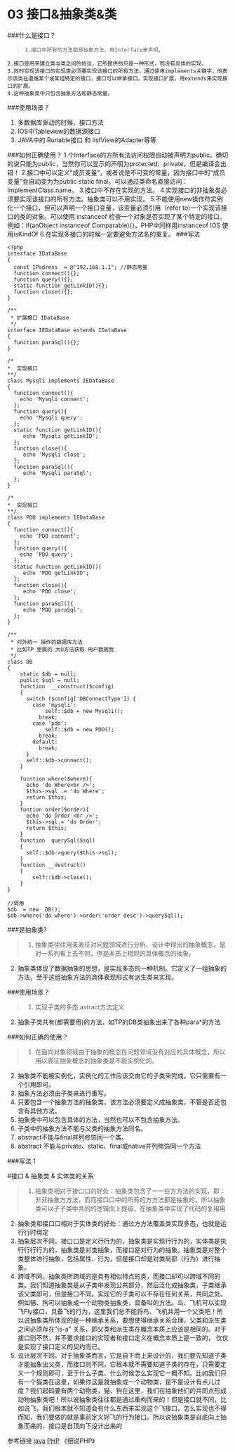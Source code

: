 # 03 接口&抽象类&类

###什么是接口？

>     1.接口中所有的方法都是抽象方法，用Interface来声明，
    2.接口是用来建立类与类之间的协议，它所提供的只是一种形式，而没有具体的实现。
    3.同时实现该接口的实现类必须要实现该接口的所有方法，通过使用implements关键字，他表示该类在遵循某个或某组特定的接口，接口可以继承接口，实现接口扩展，用extends来实现接口的扩展。
    4.这种抽象类中只包含抽象方法和静态常量。


    
###使用场景？
1. 多数据库驱动的时候，接口方法
2. IOS中Tableview的数据源接口
3. JAVA中的 Runable接口 和 listView的Adapter等等

###如何正确使用？
         1.个Interface的方所有法访问权限自动被声明为public。确切的说只能为public，当然你可以显示的声明为protected、private，但是编译会出错！
         2.接口中可以定义“成员变量”，或者说是不可变的常量，因为接口中的“成员变量”会自动变为为public static final。可以通过类命名直接访问：ImplementClass.name。
         3.接口中不存在实现的方法。
         4.实现接口的非抽象类必须要实现该接口的所有方法。抽象类可以不用实现。
         5.不能使用new操作符实例化一个接口，但可以声明一个接口变量，该变量必须引用（refer to)一个实现该接口的类的对象。可以使用 instanceof 检查一个对象是否实现了某个特定的接口。例如：if(anObject instanceof Comparable){}。PHP中同样用instanceof IOS 使用isKindOf
         6.在实现多接口的时候一定要避免方法名的重复。
###写法
```
<?php
interface IDataBase
{
  const IPadress  = @"192.168.1.1"; //静态常量
  function connect(){};
  function query(){};
  static function getLinkID(){};
  function close(){};
}

/**
 * 扩展接口 IDataBase
 */
interface IEDataBase extends IDataBase
{
  function paraSql(){};
}

/*
*  实现接口
**/
class Mysqli implements IEDataBase
{
  function connect(){
    echo 'Mysqli connent';
  };
  function query(){
    echo 'Mysqli query';
  };
  static function getLinkID(){
     echo 'Mysqli getLinkID';
  };
  function close(){
     echo 'Mysqli close';
  };
  function paraSql(){
     echo 'Mysqli paraSql';
  };
}

/*
*  实现接口
**/
class PDO implements IEDataBase
{
  function connect(){
    echo 'PDO connent';
  };
  function query(){
    echo 'PDO query';
  };
  static function getLinkID(){
     echo 'PDO getLinkID';
  };
  function close(){
     echo 'PDO close';
  };
  function paraSql(){
     echo 'PDO paraSql';
  };
}

/**
 * 对外统一 操作的数据库方法
 * 比如TP 里面的 大U方法获取 用户数据我
 */
class DB
{
    static $db = null;
    public $sql = null;
    function  __construct($config)
    {
      switch ($config['DBConnectType']) {
        case 'mysqli':
            self::$db = new Mysqli();
          break;
        case 'pdo':
            self::$db = new PDO();
          break;
        default:
          break;
      }
      self::$db->connect();
    }

    fucntion where($where){
      echo 'do Where<br />';
      $this->sql .= 'do Where';
      return $this;
    }
    funtion order($order){
      echo 'do Order <br />';
      $this->sql.= 'do Order';
      return $this;
    }
    function  querySql($sql)
    {
      self::$db->query($this->sql);
    }
    function __destruct()
    {
        self::$db->close();
    }
}

//调用
$db  = new  DB();
$db->where('do where')->order('order desc')->querySql();

```
###是抽象类?

> 1. 抽象类往往用来表征对问题领域进行分析、设计中得出的抽象概念，是对一系列看上去不同，但是本质上相同的具体概念的抽象。
2. 抽象类体现了数据抽象的思想，是实现多态的一种机制。它定义了一组抽象的方法，至于这组抽象方法的具体表现形式有派生类来实现。



###使用场景？

>  1. 实现子类的多态 astract方法定义
 2. 抽象子类共有(都需要用)的方法，如TP的DB类抽象出来了各种para*的方法 


###如何正确的使用？

> 1. 在面向对象领域由于抽象的概念在问题领域没有对应的具体概念，所以用以表征抽象概念的抽象类是不能实例化的。
2. 抽象类不能被实例化，实例化的工作应该交由它的子类来完成，它只需要有一个引用即可。
3. 抽象方法必须由子类来进行重写。
4. 只要包含一个抽象方法的抽象类，该方法必须要定义成抽象类，不管是否还包含有其他方法。
5. 抽象类中可以包含具体的方法，当然也可以不包含抽象方法。
6. 子类中的抽象方法不能与父类的抽象方法同名。
7. abstract不能与final并列修饰同一个类。
8. abstract 不能与private、static、final或native并列修饰同一个方法




###写法
    1

#接口 & 抽象类 & 实体类的关系



> 1. 抽象类相对于接⼝口的好处：抽象类包含了⼀一些⽅方法的实现，即：⾮非抽象⽅方法，⽽而接⼝口中的所有的⽅方法都是抽象的，所以抽象类可以⼦子类中共同的逻辑向上提级，在抽象类中实现了代码的复⽤用
2. 抽象类和接⼝口相对于实体类的好处：通过⽅方法覆盖类实现多态，也就是运⾏行时绑定
3. 抽象层次不同。接⼝口是定义⾏行为的，抽象类是实现⾏行为的，实体类是执⾏行⾏行为的，抽象类是对类抽象，而接口是对行为的抽象。抽象类是对整个类整体进行抽象，包括属性、行为，但是接口却是对类局部（行为）进行抽象。
4. 跨域不同。抽象类所跨域的是具有相似特点的类，而接口却可以跨域不同的类。我们知道抽象类是从子类中发现公共部分，然后泛化成抽象类，子类继承该父类即可，但是接口不同。实现它的子类可以不存在任何关系，共同之处。例如猫、狗可以抽象成一个动物类抽象类，具备叫的方法。鸟、飞机可以实现飞Fly接口，具备飞的行为，这里我们总不能将鸟、飞机共用一个父类吧！所以说抽象类所体现的是一种继承关系，要想使得继承关系合理，父类和派生类之间必须存在"is-a" 关系，即父类和派生类在概念本质上应该是相同的。对于接口则不然，并不要求接口的实现者和接口定义在概念本质上是一致的， 仅仅是实现了接口定义的契约而已。
5.  设计层次不同。对于抽象类而言，它是自下而上来设计的，我们要先知道子类才能抽象出父类，而接口则不同，它根本就不需要知道子类的存在，只需要定义一个规则即可，至于什么子类、什么时候怎么实现它一概不知。比如我们只有一个猫类在这里，如果你这是就抽象成一个动物类，是不是设计有点儿过度？我们起码要有两个动物类，猫、狗在这里，我们在抽象他们的共同点形成动物抽象类吧！所以说抽象类往往都是通过重构而来的！但是接口就不同，比如说飞，我们根本就不知道会有什么东西来实现这个飞接口，怎么实现也不得而知，我们要做的就是事前定义好飞的行为接口。所以说抽象类是自底向上抽象而来的，接口是自顶向下设计出来的




参考链接
[java](http://blog.csdn.net/chenssy/article/details/12858267)
[PHP](http://blog.csdn.net/klinghr/article/details/5212976)
《细说PHP》

